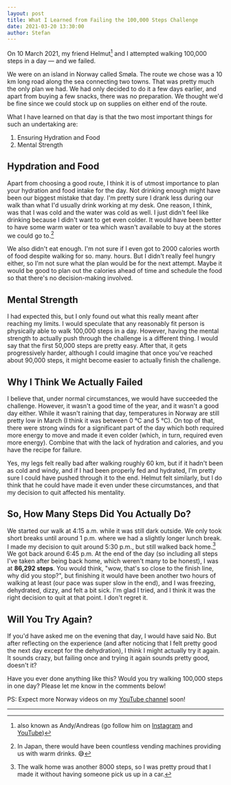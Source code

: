 ```yaml
---
layout: post
title: What I Learned from Failing the 100,000 Steps Challenge
date: 2021-03-20 13:30:00
author: Stefan
---
```


On 10 March 2021, my friend Helmut[^1] and I attempted walking 100,000 steps in a day — and we failed.

We were on an island in Norway called Smøla. The route we chose was a 10 km long road along the sea connecting two towns. That was pretty much the only plan we had. We had only decided to do it a few days earlier, and apart from buying a few snacks, there was no preparation. We thought we'd be fine since we could stock up on supplies on either end of the route.

What I have learned on that day is that the two most important things for such an undertaking are:
1. Ensuring Hydration and Food
2. Mental Strength

## Hypdration and Food
Apart from choosing a good route, I think it is of utmost importance to plan your hydration and food intake for the day. Not drinking enough might have been our biggest mistake that day. I'm pretty sure I drank less during our walk than what I'd usually drink working at my desk. One reason, I think, was that I was cold and the water was cold as well. I just didn't feel like drinking because I didn't want to get even colder. It would have been better to have some warm water or tea which wasn't available to buy at the stores we could go to.[^2]

We also didn't eat enough. I'm not sure if I even got to 2000 calories worth of food despite walking for so. many. hours. But I didn't really feel hungry either, so I'm not sure what the plan would be for the next attempt. Maybe it would be good to plan out the calories ahead of time and schedule the food so that there's no decision-making involved.

## Mental Strength
I had expected this, but I only found out what this really meant after reaching my limits. I would speculate that any reasonably fit person is physically able to walk 100,000 steps in a day. However, having the mental strength to actually push through the challenge is a different thing. I would say that the first 50,000 steps are pretty easy. After that, it gets progressively harder, although I could imagine that once you've reached about 90,000 steps, it might become easier to actually finish the challenge.

## Why I Think We Actually Failed
I believe that, under normal circumstances, we would have succeeded the challenge. However, it wasn't a good time of the year, and it wasn't a good day either. While it wasn't raining that day, temperatures in Norway are still pretty low in March (I think it was between 0 °C and 5 °C). On top of that, there were strong winds for a significant part of the day which both required more energy to move and made it even colder (which, in turn, required even more energy). Combine that with the lack of hydration and calories, and you have the recipe for failure.

Yes, my legs felt really bad after walking roughly 60 km, but if it hadn't been as cold and windy, and if I had been properly fed and hydrated, I'm pretty sure I could have pushed through it to the end. Helmut felt similarly, but I do think that he could have made it even under these circumstances, and that my decision to quit affected his mentality.

## So, How Many Steps Did You Actually Do?
We started our walk at 4:15 a.m. while it was still dark outside. We only took short breaks until around 1 p.m. where we had a slightly longer lunch break. I made my decision to quit around 5:30 p.m., but still walked back home.[^3] We got back around 6:45 p.m. At the end of the day (so including all steps I've taken after being back home, which weren't many to be honest), I was at **86,292 steps**. You would think, "wow, that's so close to the finish line, why did you stop?", but finishing it would have been another two hours of walking at least (our pace was super slow in the end), and I was freezing, dehydrated, dizzy, and felt a bit sick. I'm glad I tried, and I think it was the right decision to quit at that point. I don't regret it.

## Will You Try Again?
If you'd have asked me on the evening that day, I would have said No. But after reflecting on the experience (and after noticing that I felt pretty good the next day except for the dehydration), I think I might actually try it again. It sounds crazy, but failing once and trying it again sounds pretty good, doesn't it?

Have you ever done anything like this? Would you try walking 100,000 steps in one day? Please let me know in the comments below!

PS: Expect more Norway videos on my [YouTube channel](/youtube) soon!

---
[^1]: also known as Andy/Andreas (go follow him on [Instagram](https://www.instagram.com/drdrhelmut/) and [YouTube](https://www.youtube.com/channel/UCm4PRROMmGuw0nb_wdvB8WQ))
[^2]: In Japan, there would have been countless vending machines providing us with warm drinks. 😅
[^3]: The walk home was another 8000 steps, so I was pretty proud that I made it without having someone pick us up in a car.
